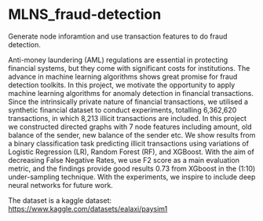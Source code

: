 # MLNS_fraud-detection

Generate node inforamtion and use transaction features to do fraud detection.

Anti-money laundering (AML) regulations are essential in protecting financial systems, but they come with significant costs for institutions. The advance in machine learning algorithms shows great promise for fraud detection toolkits. In this project, we motivate the opportunity to apply machine learning algorithms for anomaly detection in financial transactions. Since the intrinsically private nature of financial transactions, we utilised a synthetic financial dataset to conduct experiments,  totalling 6,362,620 transactions, in which 8,213 illicit transactions are included. In this project we constructed directed graphs with 7 node features including amount, old balance of the sender, new balance of the sender etc. We show results from a binary classification task predicting illicit transactions using variations of Logistic Regression (LR), Random Forest (RF), and XGBoost. With the aim of decreasing False Negative Rates, we use F2 score as a main evaluation metric, and the findings provide good results 0.73 from XGboost in the (1:10) under-sampling technique. With the experiments, we inspire to include deep neural networks for future work.

The dataset is a kaggle dataset: https://www.kaggle.com/datasets/ealaxi/paysim1

